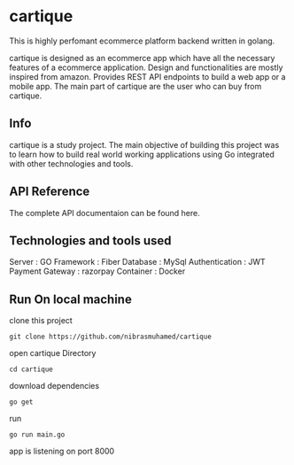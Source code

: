 # cartique

This is highly perfomant ecommerce platform backend written in golang.

cartique is designed as an ecommerce app which have all the necessary features of a ecommerce application. Design and functionalities are mostly inspired from amazon. Provides REST API endpoints to build a web app or a mobile app. The main part of cartique are the user who can buy from cartique.

## Info

cartique is a study project. The main objective of building this project was to learn how to build real world working applications using Go integrated with other technologies and tools.

## API Reference

The complete API documentaion can be found here.

## Technologies and tools used

Server : GO
Framework : Fiber
Database : MySql
Authentication : JWT
Payment Gateway : razorpay
Container : Docker

## Run On local machine

clone this project

```
git clone https://github.com/nibrasmuhamed/cartique
```

open cartique Directory

```
cd cartique
```

download dependencies

```
go get
```

run

```
go run main.go
```

app is listening on port 8000
